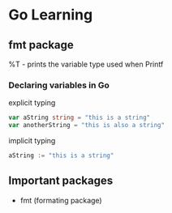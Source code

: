 # Go Learning

## fmt package
%T - prints the variable type used when Printf

### Declaring variables in Go
explicit typing
```go
var aString string = "this is a string"
var anotherString = "this is also a string"
```

implicit typing
```go
aString := "this is a string"
```

## Important packages
- fmt (formating package)